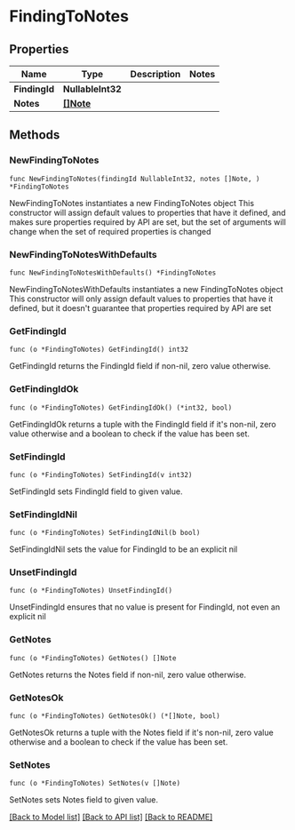 # FindingToNotes

## Properties

Name | Type | Description | Notes
------------ | ------------- | ------------- | -------------
**FindingId** | **NullableInt32** |  | 
**Notes** | [**[]Note**](Note.md) |  | 

## Methods

### NewFindingToNotes

`func NewFindingToNotes(findingId NullableInt32, notes []Note, ) *FindingToNotes`

NewFindingToNotes instantiates a new FindingToNotes object
This constructor will assign default values to properties that have it defined,
and makes sure properties required by API are set, but the set of arguments
will change when the set of required properties is changed

### NewFindingToNotesWithDefaults

`func NewFindingToNotesWithDefaults() *FindingToNotes`

NewFindingToNotesWithDefaults instantiates a new FindingToNotes object
This constructor will only assign default values to properties that have it defined,
but it doesn't guarantee that properties required by API are set

### GetFindingId

`func (o *FindingToNotes) GetFindingId() int32`

GetFindingId returns the FindingId field if non-nil, zero value otherwise.

### GetFindingIdOk

`func (o *FindingToNotes) GetFindingIdOk() (*int32, bool)`

GetFindingIdOk returns a tuple with the FindingId field if it's non-nil, zero value otherwise
and a boolean to check if the value has been set.

### SetFindingId

`func (o *FindingToNotes) SetFindingId(v int32)`

SetFindingId sets FindingId field to given value.


### SetFindingIdNil

`func (o *FindingToNotes) SetFindingIdNil(b bool)`

 SetFindingIdNil sets the value for FindingId to be an explicit nil

### UnsetFindingId
`func (o *FindingToNotes) UnsetFindingId()`

UnsetFindingId ensures that no value is present for FindingId, not even an explicit nil
### GetNotes

`func (o *FindingToNotes) GetNotes() []Note`

GetNotes returns the Notes field if non-nil, zero value otherwise.

### GetNotesOk

`func (o *FindingToNotes) GetNotesOk() (*[]Note, bool)`

GetNotesOk returns a tuple with the Notes field if it's non-nil, zero value otherwise
and a boolean to check if the value has been set.

### SetNotes

`func (o *FindingToNotes) SetNotes(v []Note)`

SetNotes sets Notes field to given value.



[[Back to Model list]](../README.md#documentation-for-models) [[Back to API list]](../README.md#documentation-for-api-endpoints) [[Back to README]](../README.md)


